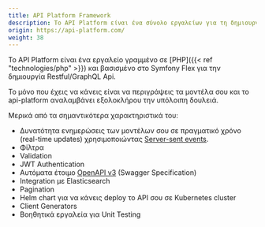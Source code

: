 ```yaml
---
title: API Platform Framework
description: Το API Platform είναι ένα σύνολο εργαλείων για τη δημιουργία διαδικτυακών Rest API.
origin: https://api-platform.com/
weight: 38
---
```

Το API Platform είναι ένα εργαλείο γραμμένο σε [PHP]({{< ref "technologies/php" >}}) και βασισμένο στο Symfony Flex για την δημιουργία Restful/GraphQL Api.

Το μόνο που έχεις να κάνεις είναι να περιγράψεις τα μοντέλα σου και το api-platform αναλαμβάνει εξολοκλήρου την υπόλοιπη δουλειά.

Μερικά από τα σημαντικότερα χαρακτηριστικά του:
* Δυνατότητα ενημερώσεις των μοντέλων σου σε πραγματικό χρόνο (real-time updates) χρησιμοποιώντας <a target='_blank' href='https://developer.mozilla.org/en-US/docs/Web/API/Server-sent_events'>Server-sent events</a>.
* Φίλτρα
* Validation
* JWT Authentication
* Αυτόματα έτοιμο <a href='https://en.wikipedia.org/wiki/OpenAPI_Specification' target='_blank'>OpenAPI v3</a> (Swagger Specification)
* Integration με Elasticsearch
* Pagination
* Helm chart για να κάνεις deploy το API σου σε Kubernetes cluster
* Client Generators
* Βοηθητικά εργαλεία για Unit Testing

